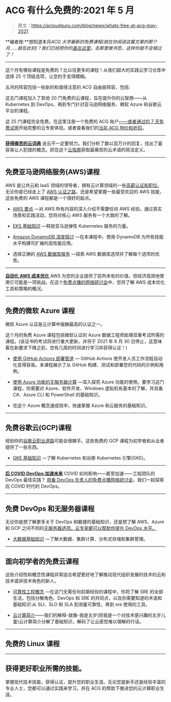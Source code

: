# ACG 有什么免费的:2021 年 5 月

> 原文：<https://acloudguru.com/blog/news/whats-free-at-acg-may-2021>

**编者按:**想知道本月*ACG 大学最新的免费课程(就在你阅读这篇文章的那个月……就在此刻)？我们已经把你的[盖在这里](https://acloudguru.com/blog/news/whats-free-at-acg)。去那里做书签，这样你就不会错过了！*

* * *

这个月有哪些课程是免费的？比以往更多的课程！从我们超大的实践云学习仓库中选择 25 个顶级选项，让您的手变得模糊。

五月的阵容包括一些新的和值得注意的 ACG 自由层阵容，包括:

这五门课程加入了其他 20 门免费的云课程，旨在提升你的云智商——从 Kubernetes 到 DevOps，再到专门针对亚马逊网络服务、微软 Azure 和谷歌云平台的课程。

这 25 门课程完全免费。在这里注册一个免费的 ACG 账户[——或者通过](https://acloudguru.com/pricing)[的 7 天免费试用](https://acloudguru.com/pricing)开始完整的云专家体验。或者查看我们的[当前 ACG 特价和折扣](https://acloudguru.com/blog/news/a-cloud-guru-promos-aws-azure-and-google-cloud-course-discounts)。

* * *

[**获得痛苦的云词典**](https://get.acloudguru.com/cloud-dictionary-of-pain)
说云不一定要努力。我们分析了数以百万计的回复，找出了最容易让人犯错的概念。抓住这个[云指南](https://get.acloudguru.com/cloud-dictionary-of-pain)获取最痛苦的云术语的简洁定义。

* * *

## 免费亚马逊网络服务(AWS)课程

AWS 是公共云和 IaaS 领域的领导者，拥有云计算领域的一些[高薪认证和职位](https://acloudguru.com/blog/engineering/top-paying-cloud-certifications-and-jobs)。无论你是已经走上了 [AWS 认证之路](https://acloudguru.com/blog/engineering/which-aws-certification-should-i-take)，还是希望掌握一些最受欢迎的 AWS 技能，这些免费的 AWS 课程都是一个很好的起点。

*   [AWS 要点](https://acloudguru.com/course/aws-essentials) —对 AWS 所有内容的深入介绍不需要任何 AWS 经验。通过真实场景和实践活动，您将对核心 AWS 服务有一个大致的了解。

*   [EKS 基础知识](https://acloudguru.com/course/eks-basics) —释放亚马逊弹性 Kubernetes 服务的力量。

*   [Amazon DynamoDB 深度探讨](https://acloudguru.com/course/amazon-dynamodb-deep-dive) —在本课程中，使用 DynamoDB 为所有技能水平构建可扩展的高性能应用。

*   选择正确的 [AWS 数据库服务](https://acloudguru.com/course/choosing-the-right-database-service-on-aws) —探索 AWS 数据库选项并了解每个选项的优势。

* * *

[**自动化 AWS 成本优化**](https://go.acloudguru.com/AWS-Cost-Optimization-Webinar)
AWS 为您的企业提供了前所未有的价值，但经济高效地使用它可能是一项挑战。在这个[免费点播的网络研讨会](https://go.acloudguru.com/AWS-Cost-Optimization-Webinar)中，您将了解 AWS 成本优化工具和策略的概况。

* * *

## 免费的微软 Azure 课程

微软 Azure 认证是云计算中报酬最高的认证之一。

这个月的免费 Azure 课程包括微软认证的 Azure 数据工程师助理双重考试所需的课程。(该证书的考试将进行重大更新，并将于 2021 年 6 月 30 日停止，这意味着在新要求下降之前，您有几周的时间进行学习并获得认证！)

*   [使用 GitHub Actions 部署管道](https://acloudguru.com/course/deployment-pipelines-using-github-actions) — GitHub Actions 使开发人员工作流程自动化变得容易。本课程展示了从 GitHub 构建、测试和部署您的代码的示例和用例。

*   [使用 Azure 功能的无服务器计算](https://acloudguru.com/course/serverless-computing-with-azure-functions) —深入探究 Azure 功能的使用。要学习这门课程，你需要对 Azure、软件开发、Windows 虚拟机有基本的了解，并具备 C#、Azure CLI 和 PowerShell 的基础知识。

*   在这个 Azure 概念速成班中，快速掌握 Azure 和云服务的基础知识。

* * *

## 免费谷歌云(GCP)课程

规划你的[谷歌云职业道路](https://acloudguru.com/blog/engineering/which-google-cloud-certification-is-best-for-me)可能会很棘手。这些免费的 GCP 课程为初学者和从业者提供了一些东西。

*   [GKE 基础知识](https://acloud.guru/learn/gke-basics?ajs_aid=8b2cc73f-c0e0-442b-ba6d-0eb362250ebb) —了解 Kubernetes 和谷歌 Kubernetes 引擎(GKE)。

* * *

[**后 COVID DevOps:加速未来**](https://get.acloudguru.com/post-covid-devops-accelerating-future-webinar) COVID 如何影响——甚至加速——工程团队的 DevOps 最佳实践？ [观看 DevOps 负责人的免费点播网络研讨会](https://get.acloudguru.com/post-covid-devops-accelerating-future-webinarhttps://get.acloudguru.com/post-covid-devops-accelerating-future-webinar?ajs_aid=8b2cc73f-c0e0-442b-ba6d-0eb362250ebb&_ga=2.33187578.558508492.1620055010-1569589818.1618602954)，我们一起探索后 COVID 时代的 DevOps。

* * *

## 免费 DevOps 和无服务器课程

无论你是想了解更多关于 DevOps 和敏捷的基础知识，还是想了解 AWS、Azure 和 GCP 之间不同的[无服务器选项，云专家都可以帮助你提升 DevOps 水平。](https://acloudguru.com/blog/engineering/serverless-showdown-aws-lambda-vs-azure-functions-vs-google-cloud-functions)

*   [大数据基础知识](https://acloudguru.com/course/big-data-fundamentals) —了解大数据、集群计算、分布式存储和集群管理。

* * *

## 面向初学者的免费云课程

这些介绍性和概念性课程非常适合希望更好地了解推动现代组织发展的技术的云和技术或非技术角色的新人。

*   [可靠性工程概念](https://acloudguru.com/course/reliability-engineering-concepts) —在这门无需任何前期经验的课程中，你将了解 SRE 的全部生活，包括分解角色、DevOps 和 SRE 的共同点，以及你需要知道的术语和基础知识:从 SLI、SLO 和 SLA 到测量可靠性，再到 sre 使用的工具。

*   [云计算简介](https://acloudguru.com/course/introduction-to-cloud-computing)——我们的解释-就像-我是五岁(但我是一个对技术感兴趣的五岁儿童)云计算简介分解了基础知识，解码了让云感觉难以理解的行话。

* * *

## 免费的 Linux 课程

* * *

## 获得更好职业所需的技能。

掌握现代技术技能，获得认证，提升您的职业生涯。无论您是新手还是经验丰富的专业人士，您都可以通过实践来学习，并在 ACG 的帮助下推进您的云计算职业生涯。